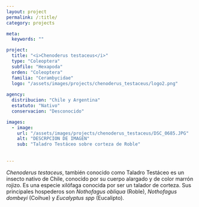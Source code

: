 ```yaml
---
layout: project
permalink: /:title/
category: projects

meta:
  keywords: ""

project:
  title: "<i>Chenoderus testaceus</i>"
  type: "Coleoptera"
  subfilo: "Hexapoda"
  orden: "Coleoptera"
  familia: "Cerambycidae"
  logo: "/assets/images/projects/chenoderus_testaceus/logo2.png"
  
agency:
  distribucion: "Chile y Argentina"
  estatuto: "Nativo"
  conservacion: "Desconocido"

images:
  - image:
    url: "/assets/images/projects/chenoderus_testaceus/DSC_0685.JPG"
    alt: "DESCRPCION DE IMAGEN"
    sub: "Taladro Testáceo sobre corteza de Roble"
  
  
---
```

<p><i>Chenoderus testaceus</i>, también conocido como Taladro Testáceo es un insecto nativo de Chile, conocido por su cuerpo alargado y de color marrón rojizo. Es una especie xilófaga conocida por ser un talador de corteza. Sus principales hospederos son <i>Nothofagus obliqua</i> (Roble), <i>Nothofagus dombeyi</i> (Coihue) y <i>Eucalyptus spp</i> (Eucalipto).</p>
